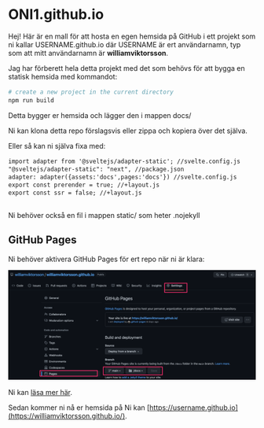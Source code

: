 # ONI1.github.io

Hej! Här är en mall för att hosta en egen hemsida på GitHub i ett projekt som ni kallar USERNAME.github.io där USERNAME är ert användarnamn, typ som att mitt användarnamn är **williamviktorsson**.


Jag har förberett hela detta projekt med det som behövs för att bygga en statisk hemsida med kommandot:

```bash
# create a new project in the current directory
npm run build
```

Detta bygger er hemsida och lägger den i mappen docs/

Ni kan klona detta repo förslagsvis eller zippa och kopiera över det själva.

Eller så kan ni själva fixa med:

```
import adapter from '@sveltejs/adapter-static'; //svelte.config.js
"@sveltejs/adapter-static": "next", //package.json
adapter: adapter({assets:'docs',pages:'docs'}) //svelte.config.js
export const prerender = true; //+layout.js
export const ssr = false; //+layout.js


```

Ni behöver också en fil i mappen static/ som heter .nojekyll

## GitHub Pages

Ni behöver aktivera GitHub Pages för ert repo när ni är klara:

![Instruktioner för GitHub Pages](github_pages.png "GitHub Pages Instruction")

Ni kan [läsa mer här](https://pages.github.com/).

Sedan kommer ni nå er hemsida på Ni kan [https://username.github.io](https://williamviktorsson.github.io/).
